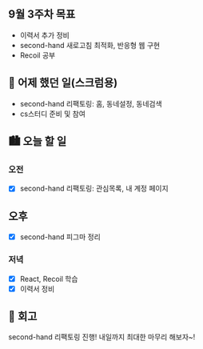 ## 9월 3주차 목표

- 이력서 추가 정비
- second-hand 새로고침 최적화, 반응형 웹 구현
- Recoil 공부

## 🌃 어제 했던 일(스크럼용)

- second-hand 리팩토링: 홈, 동네설정, 동네검색
- cs스터디 준비 및 참여

## 🏙️ 오늘 할 일

### 오전

- [x] second-hand 리팩토링: 관심목록, 내 계정 페이지

## 오후

- [x] second-hand 피그마 정리

### 저녁

- [x] React, Recoil 학습
- [x] 이력서 정비

## 🌆 회고

second-hand 리팩토링 진행! 내일까지 최대한 마무리 해보자~!

